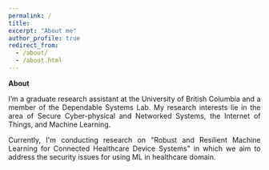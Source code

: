 ```yaml
---
permalink: /
title:
excerpt: "About me"
author_profile: true
redirect_from: 
  - /about/
  - /about.html
---
```


<b> About </b>
<p align="justify"> I’m a graduate research assistant at the University of British Columbia and a member of the Dependable Systems Lab. My research interests lie in the area of Secure Cyber-physical and Networked Systems, the Internet of Things, and Machine Learning.</p>

<p align="justify"> Currently, I'm conducting research on "Robust and Resilient Machine Learning for Connected Healthcare Device Systems" in which we aim to address the security issues for using ML in healthcare domain. </p>

